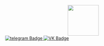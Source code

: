 <div id="header" align="center">
  <img src="https://media.giphy.com/media/paTz7UZbPfTZFRYnnB/giphy.gif" width="100"/>
  </div>
<div id="badges">
  <a href="https://t.me/elena_arabel">
    <img src="https://img.shields.io/badge/telegram-blue?logo=telegram&logoColor=white&style=for-the-badge" alt="telegram Badge"/>
  </a>
  <a href="https://vk.com/id7538793">
    <img src="https://img.shields.io/badge/vkontakte-blue?logo=VK&logoColor=white&style=for-the-badge" alt="VK Badge"/>
  </a>
</div>

